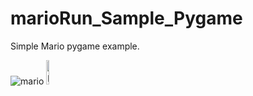 # marioRun_Sample_Pygame
Simple Mario pygame example.

![mario](https://github.com/peanutZLS/marioRun_Sample_Pygame/assets/139115922/a3144495-f2c9-4690-94b1-ba2afd2fcd21)
<img src="https://github.com/peanutZLS/marioRun_Sample_Pygame/assets/139115922/f4d55ac4-61c2-467f-8e08-0f37125bab94" alt="pipe" width="10%" height="10%">

